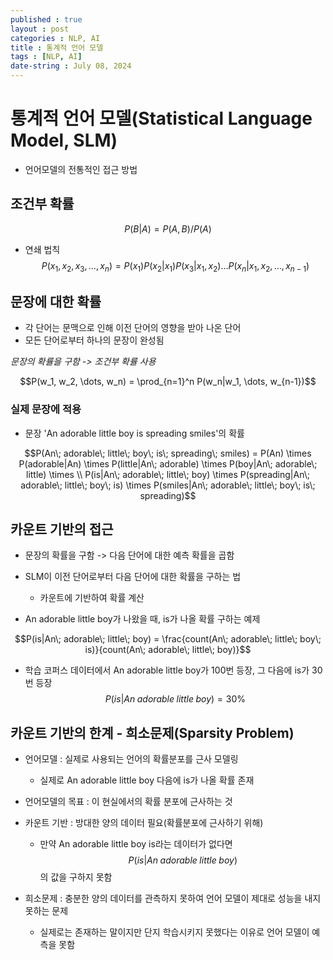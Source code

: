 ```yaml
---
published : true
layout : post
categories : NLP, AI
title : 통계적 언어 모델
tags : [NLP, AI]
date-string : July 08, 2024
---
```


# 통계적 언어 모델(Statistical Language Model, SLM)
- 언어모델의 전통적인 접근 방법

## 조건부 확률
$$P(B|A) = P(A, B)/P(A)$$
- 연쇄 법칙
$$P(x_1, x_2, x_3, \dots, x_n) = P(x_1)P(x_2|x_1)P(x_3|x_1, x_2)\dots P(x_n|x_1, x_2, \dots, x_{n-1})$$

## 문장에 대한 확률
- 각 단어는 문맥으로 인해 이전 단어의 영향을 받아 나온 단어
- 모든 단어로부터 하나의 문장이 완성됨

_문장의 확률을 구함 -> 조건부 확률 사용_

$$P(w_1, w_2, \dots, w_n) = \prod_{n=1}^n P(w_n|w_1, \dots, w_{n-1})$$

### 실제 문장에 적용
- 문장 'An adorable little boy is spreading smiles'의 확률

$$P(An\; adorable\; little\; boy\; is\; spreading\; smiles) = P(An) \times P(adorable|An) \times P(little|An\; adorable) \times P(boy|An\; adorable\; little) \times \\ P(is|An\; adorable\; little\; boy) \times P(spreading|An\; adorable\; little\; boy\; is) \times P(smiles|An\; adorable\; little\; boy\; is\; spreading)$$

## 카운트 기반의 접근
- 문장의 확률을 구함 -> 다음 단어에 대한 예측 확률을 곱함
- SLM이 이전 단어로부터 다음 단어에 대한 확률을 구하는 법
  - 카운트에 기반하여 확률 계산

- An adorable little boy가 나왔을 때, is가 나올 확률 구하는 예제

$$P(is|An\; adorable\; little\; boy) = \frac{count(An\; adorable\; little\; boy\; is)}{count(An\; adorable\; little\; boy)}$$

- 학습 코퍼스 데이터에서 An adorable little boy가 100번 등장, 그 다음에 is가 30번 등장
$$P(is|An\; adorable\; little\; boy) = 30\%$$

## 카운트 기반의 한계 - 희소문제(Sparsity Problem)
- 언어모델 : 실제로 사용되는 언어의 확률분포를 근사 모델링
  - 실제로 An adorable little boy 다음에 is가 나올 확률 존재
- 언어모델의 목표 : 이 현실에서의 확률 분포에 근사하는 것
- 카운트 기반 : 방대한 양의 데이터 필요(확률분포에 근사하기 위해)
  - 만약 An adorable little boy is라는 데이터가 없다면
  $$P(is|An\; adorable\; little\; boy)$$
  의 값을 구하지 못함

- 희소문제 : 충분한 양의 데이터를 관측하지 못하여 언어 모델이 제대로 성능을 내지 못하는 문제
  - 실제로는 존재하는 말이지만 단지 학습시키지 못했다는 이유로 언어 모델이 예측을 못함